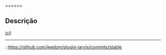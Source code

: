  
======

Descrição 
-----------


[ici](:https://github.com/alexylem/jarvis))

 
---

 :
<https://github.com/jeedom/plugin-jarvis/commits/stable>
